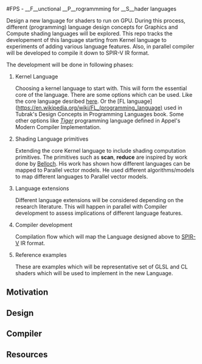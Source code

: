 #FPS - __F__unctional __P__rogrammming for __S__hader languages

Design a new language for shaders to run on GPU. During this process, 
different (programming) language design concepts for Graphics and
Compute shading languages will be explored. This repo tracks 
the developement of this language starting from Kernel language 
to experiments of adding various language features. Also, in parallel
compiler will be developed to compile it down to SPIR-V IR format.

The development will be done in following phases:

1. Kernel Language
   
   Choosing a kernel language to start with. This will form the essential
   core of the language. There are some options which can be used. Like the
   core language desribed [here](http://research.microsoft.com/en-us/um/people/simonpj/Papers/pj-lester-book/).
   Or the [FL language](https://en.wikipedia.org/wiki/FL_(programming_language) used
   in Tubrak's Design Concepts in Programming Languages book.
   Some other options like [*Tiger*](https://www.lrde.epita.fr/~akim/ccmp/tiger.html) 
   programming language defined in Appel's Modern Compiler Implementation. 

2. Shading Language primitives

   Extending the core Kernel language to include shading computation 
   primitives. The primitives such as **scan**, **reduce** are inspired by work done by 
   [Belloch](https://www.cs.cmu.edu/~blelloch/papers/Ble90.pdf). His work has shown
   how different languages can be mapped to Parallel vector models. He used different
   algorithms/models to map different languages to Parallel vector models.

3. Language extensions

   Different language extensions will be considered depending on the research
   literature. This will happen in parallel with Compiler development to 
   assess implications of different language features.

4. Compiler development

   Compilation flow which will map the Language designed above to 
   [SPIR-V](https://www.khronos.org/registry/spir-v/specs/1.0/SPIRV.pdf) IR 
   format. 

5. Reference examples

   These are examples which will be representative set of GLSL and CL shaders
   which will be used to implement in the new Language.


## Motivation

## Design

## Compiler

## Resources
